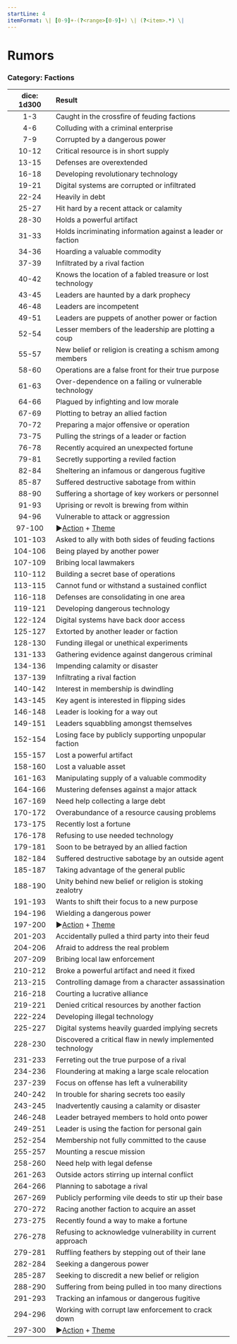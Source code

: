 ```yaml
---
startLine: 4
itemFormat: \| [0-9]+-(?<range>[0-9]+) \| (?<item>.*) \|
---
```

# Rumors
### Category: Factions

| dice: 1d300 | Result |
|:----:|:-------|
| 1-3 | Caught in the crossfire of feuding factions |
| 4-6 | Colluding with a criminal enterprise |
| 7-9 | Corrupted by a dangerous power |
| 10-12 | Critical resource is in short supply |
| 13-15 | Defenses are overextended |
| 16-18 | Developing revolutionary technology |
| 19-21 | Digital systems are corrupted or infiltrated |
| 22-24 | Heavily in debt |
| 25-27 | Hit hard by a recent attack or calamity |
| 28-30 | Holds a powerful artifact |
| 31-33 | Holds incriminating information against a leader or faction |
| 34-36 | Hoarding a valuable commodity |
| 37-39 | Infiltrated by a rival faction |
| 40-42 | Knows the location of a fabled treasure or lost technology |
| 43-45 | Leaders are haunted by a dark prophecy |
| 46-48 | Leaders are incompetent |
| 49-51 | Leaders are puppets of another power or faction |
| 52-54 | Lesser members of the leadership are plotting a coup |
| 55-57 | New belief or religion is creating a schism among members |
| 58-60 | Operations are a false front for their true purpose |
| 61-63 | Over-dependence on a failing or vulnerable technology |
| 64-66 | Plagued by infighting and low morale |
| 67-69 | Plotting to betray an allied faction |
| 70-72 | Preparing a major offensive or operation |
| 73-75 | Pulling the strings of a leader or faction |
| 76-78 | Recently acquired an unexpected fortune |
| 79-81 | Secretly supporting a reviled faction |
| 82-84 | Sheltering an infamous or dangerous fugitive |
| 85-87 | Suffered destructive sabotage from within |
| 88-90 | Suffering a shortage of key workers or personnel |
| 91-93 | Uprising or revolt is brewing from within |
| 94-96 | Vulnerable to attack or aggression |
| 97-100 | ▶[Action](Core_Action.md) + [Theme](Core_Theme.md) |
| 101-103 | Asked to ally with both sides of feuding factions |
| 104-106 | Being played by another power  |
| 107-109 | Bribing local lawmakers  |
| 110-112 | Building a secret base of operations |
| 113-115 | Cannot fund or withstand a sustained conflict |
| 116-118 | Defenses are consolidating in one area  |
| 119-121 | Developing dangerous technology  |
| 122-124 | Digital systems have back door access  |
| 125-127 | Extorted by another leader or faction |
| 128-130 | Funding illegal or unethical experiments |
| 131-133 | Gathering evidence against dangerous criminal  |
| 134-136 | Impending calamity or disaster |
| 137-139 | Infiltrating a rival faction |
| 140-142 | Interest in membership is dwindling |
| 143-145 | Key agent is interested in flipping sides  |
| 146-148 | Leader is looking for a way out  |
| 149-151 | Leaders squabbling amongst themselves |
| 152-154 | Losing face by publicly supporting unpopular faction  |
| 155-157 | Lost a powerful artifact |
| 158-160 | Lost a valuable asset  |
| 161-163 | Manipulating supply of a valuable commodity |
| 164-166 | Mustering defenses against a major attack |
| 167-169 | Need help collecting a large debt |
| 170-172 | Overabundance of a resource causing problems |
| 173-175 | Recently lost a fortune |
| 176-178 | Refusing to use needed technology |
| 179-181 | Soon to be betrayed by an allied faction |
| 182-184 | Suffered destructive sabotage by an outside agent |
| 185-187 | Taking advantage of the general public |
| 188-190 | Unity behind new belief or religion is stoking zealotry |
| 191-193 | Wants to shift their focus to a new purpose |
| 194-196 | Wielding a dangerous power  |
| 197-200 | ▶[Action](Core_Action.md) + [Theme](Core_Theme.md) |
| 201-203 | Accidentally pulled a third party into their feud |
| 204-206 | Afraid to address the real problem |
| 207-209 | Bribing local law enforcement  |
| 210-212 | Broke a powerful artifact and need it fixed |
| 213-215 | Controlling damage from a character assassination |
| 216-218 | Courting a lucrative alliance |
| 219-221 | Denied critical resources by another faction |
| 222-224 | Developing illegal technology |
| 225-227 | Digital systems heavily guarded implying secrets |
| 228-230 | Discovered a critical flaw in newly implemented technology |
| 231-233 | Ferreting out the true purpose of a rival |
| 234-236 | Floundering at making a large scale relocation |
| 237-239 | Focus on offense has left a vulnerability |
| 240-242 | In trouble for sharing secrets too easily |
| 243-245 | Inadvertently causing a calamity or disaster |
| 246-248 | Leader betrayed members to hold onto power |
| 249-251 | Leader is using the faction for personal gain |
| 252-254 | Membership not fully committed to the cause |
| 255-257 | Mounting a rescue mission |
| 258-260 | Need help with legal defense |
| 261-263 | Outside actors stirring up internal conflict |
| 264-266 | Planning to sabotage a rival |
| 267-269 | Publicly performing vile deeds to stir up their base |
| 270-272 | Racing another faction to acquire an asset |
| 273-275 | Recently found a way to make a fortune |
| 276-278 | Refusing to acknowledge vulnerability in current approach |
| 279-281 | Ruffling feathers by stepping out of their lane |
| 282-284 | Seeking a dangerous power |
| 285-287 | Seeking to discredit a new belief or religion |
| 288-290 | Suffering from being pulled in too many directions |
| 291-293 | Tracking an infamous or dangerous fugitive |
| 294-296 | Working with corrupt law enforcement to crack down |
| 297-300 | ▶[Action](Core_Action.md) + [Theme](Core_Theme.md) |